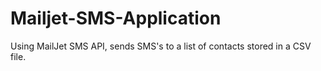 # Mailjet-SMS-Application
Using MailJet SMS API, sends SMS's to a list of contacts stored in a CSV file.

